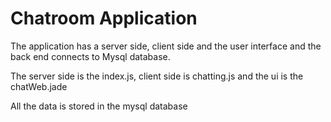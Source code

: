 # Chatroom Application

The application has a server side, client side and the user interface and the back end connects to Mysql database.

The server side is the index.js, client side is chatting.js and the ui is the chatWeb.jade

All the data is stored in the mysql  database
